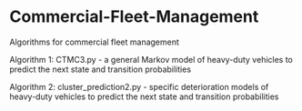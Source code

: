 # Commercial-Fleet-Management
Algorithms for commercial fleet management

Algorithm 1:
CTMC3.py - a general Markov model of heavy-duty vehicles to predict the next state and transition probabilities

Algorithm 2:
cluster_prediction2.py - specific deterioration models of heavy-duty vehicles to predict the next state and transition probabilities
